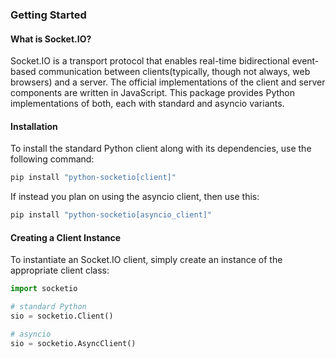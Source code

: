 ### Getting Started
#### What is Socket.IO?
Socket.IO is a transport protocol that enables real-time bidirectional event-based communication between clients(typically, though not always, web browsers) and a server. The official implementations of the client and server components are written in JavaScript. This package provides Python implementations of both,
each with standard and asyncio variants.

#### Installation
To install the standard Python client along with its dependencies, use the following command:
```python
pip install "python-socketio[client]"
```
If instead you plan on using the asyncio client, then use this:
```python
pip install "python-socketio[asyncio_client]"
```
#### Creating a Client Instance

To instantiate an Socket.IO client, simply create an instance of the appropriate client class:
```python
import socketio

# standard Python
sio = socketio.Client()

# asyncio
sio = socketio.AsyncClient()
```